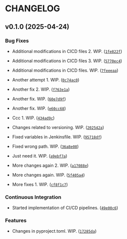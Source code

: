# CHANGELOG


## v0.1.0 (2025-04-24)

### Bug Fixes

- Additional modifications in CICD files 2. WIP.
  ([`1fe822f`](https://github.com/igokul1973/api.blog.didgibot.com/commit/1fe822f8d29fe96ff72be85f84aaa15e4efcd9df))

- Additional modifications in CICD files 3. WIP.
  ([`5770ec4`](https://github.com/igokul1973/api.blog.didgibot.com/commit/5770ec46bf5b7ac349db0be24f010937450742f3))

- Additional modifications in CICD files. WIP.
  ([`7feeeaa`](https://github.com/igokul1973/api.blog.didgibot.com/commit/7feeeaa26a6d66572410fff67aabb149f179e6c1))

- Another attempt 1. WIP.
  ([`0c74ac0`](https://github.com/igokul1973/api.blog.didgibot.com/commit/0c74ac0b9c7c72c85f806059e762fdb8a619a2a4))

- Another fix 2. WIP.
  ([`f763e1a`](https://github.com/igokul1973/api.blog.didgibot.com/commit/f763e1a072782a3f1d0d3ddf52b889cbe649f0ca))

- Another fix. WIP.
  ([`60e7d9f`](https://github.com/igokul1973/api.blog.didgibot.com/commit/60e7d9fe99053a9352dfc655738fe244f2324b9b))

- Another fix. WIP.
  ([`e60cc68`](https://github.com/igokul1973/api.blog.didgibot.com/commit/e60cc68a9a71de43cfc343b366763d4f472d2205))

- Ccc 1. WIP.
  ([`434ad9c`](https://github.com/igokul1973/api.blog.didgibot.com/commit/434ad9c441e0137010e21626f8649a9b8efcd936))

- Changes related to versioning. WIP.
  ([`202542a`](https://github.com/igokul1973/api.blog.didgibot.com/commit/202542a73e294e32c4ed518f1c513c4a4d84c4f9))

- Fixed variables in Jenkinsfile. WIP.
  ([`95718df`](https://github.com/igokul1973/api.blog.didgibot.com/commit/95718dfa0b3c8543cda04c7e833e3e01934c4f1a))

- Fixed wrong path. WIP.
  ([`36a8e08`](https://github.com/igokul1973/api.blog.didgibot.com/commit/36a8e088ca3ee65ef3e478a482c64ff7008bfb78))

- Just need it. WIP.
  ([`a9ebf7a`](https://github.com/igokul1973/api.blog.didgibot.com/commit/a9ebf7a213172ef2e92be0b939b70fffe40b14d3))

- More changes again 2. WIP.
  ([`a17088e`](https://github.com/igokul1973/api.blog.didgibot.com/commit/a17088e58887e26cede94cf1f810257e2f8340c1))

- More changes again. WIP.
  ([`5f405a4`](https://github.com/igokul1973/api.blog.didgibot.com/commit/5f405a42de3b29069ae00bd2042c363365da45b8))

- More fixes 1. WIP.
  ([`cf8f1c7`](https://github.com/igokul1973/api.blog.didgibot.com/commit/cf8f1c7a683f682a617ddfd4f1debd5e5d94d2ec))

### Continuous Integration

- Started implementation of CI/CD pipelines.
  ([`49e00c6`](https://github.com/igokul1973/api.blog.didgibot.com/commit/49e00c6d890794d7b704ade892962fa413cf3559))

### Features

- Changes in pyproject.toml. WIP.
  ([`17285da`](https://github.com/igokul1973/api.blog.didgibot.com/commit/17285da25ca778ee7d1e5b3cb6c2585460f7fef9))
